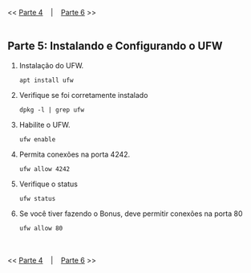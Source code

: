 << [Parte 4](https://github.com/vangoncalez/42sp_born2beroot/blob/main/parte_04.md) &nbsp;&nbsp;&nbsp;|&nbsp;&nbsp;&nbsp; [Parte 6](https://github.com/vangoncalez/42sp_born2beroot/blob/main/parte_06.md) >>
<br><br>

## Parte 5: Instalando e Configurando o UFW

1. Instalação do UFW.

   `apt install ufw`
   
2. Verifique se foi corretamente instalado

   `dpkg -l | grep ufw`
   
3. Habilite o UFW.

   `ufw enable`
   
4. Permita conexões na porta 4242.

   `ufw allow 4242`
   
5. Verifique o status

   `ufw status`

6. Se você tiver fazendo o Bonus, deve permitir conexões na porta 80

   `ufw allow 80`

<br><br>
<< [Parte 4](https://github.com/vangoncalez/42sp_born2beroot/blob/main/parte_04.md) &nbsp;&nbsp;&nbsp;|&nbsp;&nbsp;&nbsp; [Parte 6](https://github.com/vangoncalez/42sp_born2beroot/blob/main/parte_06.md) >>

